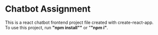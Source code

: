 # Chatbot Assignment

This is a react chatbot frontend project file created with create-react-app. To use this project, run <strong>"npm install""</strong> or "<strong>"npm i"</strong>.
